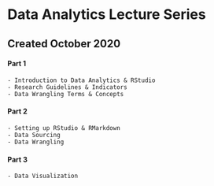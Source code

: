 # Data Analytics Lecture Series

## Created October 2020

#### Part 1

    - Introduction to Data Analytics & RStudio
    - Research Guidelines & Indicators
    - Data Wrangling Terms & Concepts

#### Part 2

    - Setting up RStudio & RMarkdown
    - Data Sourcing
    - Data Wrangling

#### Part 3

    - Data Visualization
